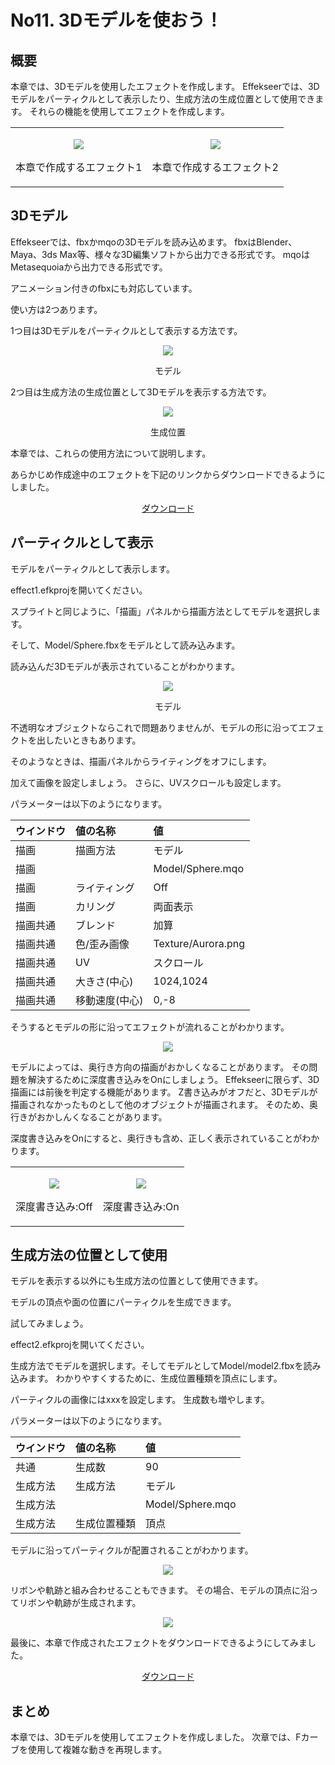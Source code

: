 ﻿# No11. 3Dモデルを使おう！

<div class="main">

## 概要

本章では、3Dモデルを使用したエフェクトを作成します。
Effekseerでは、3Dモデルをパーティクルとして表示したり、生成方法の生成位置として使用できます。
それらの機能を使用してエフェクトを作成します。

<div align="center">
<table>
<tr>

<td>
<div align="center">

![](/_static/img/Tutorial/11/effect1.gif)

<p>本章で作成するエフェクト1</p>
</div>
</td>
<td>
<div align="center">

![](/_static/img/Tutorial/11/effect2.gif)

<p>本章で作成するエフェクト2</p>
</div>
</td>

</tr>
</table>
</div>

## 3Dモデル

Effekseerでは、fbxかmqoの3Dモデルを読み込めます。
fbxはBlender、Maya、3ds Max等、様々な3D編集ソフトから出力できる形式です。
mqoはMetasequoiaから出力できる形式です。

アニメーション付きのfbxにも対応しています。

使い方は2つあります。

1つ目は3Dモデルをパーティクルとして表示する方法です。

<div align="center">

![](/_static/img/Tutorial/11/usecase_model.png)

<p>モデル</p>
</div>

2つ目は生成方法の生成位置として3Dモデルを表示する方法です。

<div align="center">

![](/_static/img/Tutorial/11/usecase_spawn.png)

<p>生成位置</p>
</div>

本章では、これらの使用方法について説明します。

<p>あらかじめ作成途中のエフェクトを下記のリンクからダウンロードできるようにしました。</p>
<div align="center">
<p><a href = "../../Sample/11_01_Sample.zip">ダウンロード</a></p>
</div>

## パーティクルとして表示

モデルをパーティクルとして表示します。

effect1.efkprojを開いてください。

スプライトと同じように、「描画」パネルから描画方法としてモデルを選択します。

そして、Model/Sphere.fbxをモデルとして読み込みます。

読み込んだ3Dモデルが表示されていることがわかります。

<div align="center">

![](/_static/img/Tutorial/11/model.png)

<p>モデル</p>
</div>

不透明なオブジェクトならこれで問題ありませんが、モデルの形に沿ってエフェクトを出したいときもあります。

そのようなときは、描画パネルからライティングをオフにします。

加えて画像を設定しましょう。
さらに、UVスクロールも設定します。

パラメーターは以下のようになります。

|ウインドウ|値の名称|値|
|:----|:----|:----|
|描画|描画方法|モデル|
|描画||Model/Sphere.mqo|
|描画|ライティング|Off|
|描画|カリング|両面表示|
|描画共通|ブレンド|加算|
|描画共通|色/歪み画像|Texture/Aurora.png|
|描画共通|UV|スクロール|
|描画共通|大きさ(中心)|1024,1024|
|描画共通|移動速度(中心)|0,-8|

そうするとモデルの形に沿ってエフェクトが流れることがわかります。

<div align="center">

![](/_static/img/Tutorial/11/effect1.gif)

</div>

モデルによっては、奥行き方向の描画がおかしくなることがあります。
その問題を解決するために深度書き込みをOnにしましょう。
Effekseerに限らず、3D描画には前後を判定する機能があります。
Z書き込みがオフだと、3Dモデルが描画されなかったものとして他のオブジェクトが描画されます。
そのため、奥行きがおかしんくなることがあります。

深度書き込みをOnにすると、奥行きも含め、正しく表示されていることがわかります。

<div align="center">
<table>
<tr>

<td>
<div align="center">

![](/_static/img/Tutorial/11/zwrite_off.png)

<p>深度書き込み:Off</p>
</div>
</td>
<td>
<div align="center">

![](/_static/img/Tutorial/11/zwrite_on.png)

<p>深度書き込み:On</p>
</div>
</td>

</tr>
</table>
</div>

## 生成方法の位置として使用

モデルを表示する以外にも生成方法の位置として使用できます。

モデルの頂点や面の位置にパーティクルを生成できます。

試してみましょう。

effect2.efkprojを開いてください。

生成方法でモデルを選択します。そしてモデルとしてModel/model2.fbxを読み込みます。
わかりやすくするために、生成位置種類を頂点にします。

パーティクルの画像にはxxxを設定します。
生成数も増やします。

パラメーターは以下のようになります。

|ウインドウ|値の名称|値|
|:----|:----|:----|
|共通|生成数|90|
|生成方法|生成方法|モデル|
|生成方法||Model/Sphere.mqo|
|生成方法|生成位置種類|頂点|

モデルに沿ってパーティクルが配置されることがわかります。

<div align="center">

![](/_static/img/Tutorial/11/effect2.gif)

</div>

リボンや軌跡と組み合わせることもできます。
その場合、モデルの頂点に沿ってリボンや軌跡が生成されます。

<div align="center">

![](/_static/img/Tutorial/11/effect3.gif)

</div>

最後に、本章で作成されたエフェクトをダウンロードできるようにしてみました。

<div align="center">
<a href = "../../Sample/11_02_Sample.zip">ダウンロード</a>
</div>

## まとめ

本章では、3Dモデルを使用してエフェクトを作成しました。
次章では、Fカーブを使用して複雑な動きを再現します。

</div>
